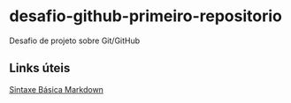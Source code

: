 # desafio-github-primeiro-repositorio
Desafio de projeto sobre Git/GitHub

## Links úteis
[Sintaxe Básica Markdown](https://www.markdownguide.org/basic-syntax/)
